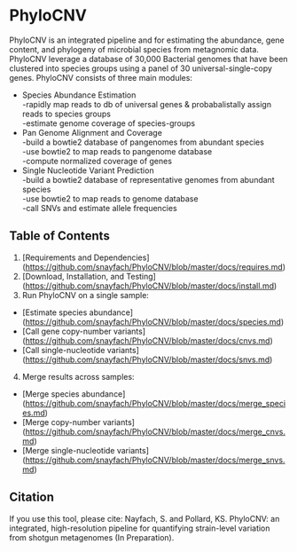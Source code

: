 # PhyloCNV
PhyloCNV is an integrated pipeline and for estimating the abundance, gene content, and phylogeny of microbial species from metagnomic data.  PhyloCNV leverage a database of 30,000 Bacterial genomes that have been clustered into species groups using a panel of 30 universal-single-copy genes.  PhyloCNV consists of three main modules: 
* Species Abundance Estimation  
 -rapidly map reads to db of universal genes & probabalistally assign reads to species groups  
 -estimate genome coverage of species-groups   
* Pan Genome Alignment and Coverage  
 -build a bowtie2 database of pangenomes from abundant species    
 -use bowtie2 to map reads to pangenome database  
 -compute normalized coverage of genes  
* Single Nucleotide Variant Prediction  
-build a bowtie2 database of representative genomes from abundant species  
-use bowtie2 to map reads to genome database  
-call SNVs and estimate allele frequencies     

## Table of Contents
1. [Requirements and Dependencies] (https://github.com/snayfach/PhyloCNV/blob/master/docs/requires.md)
2. [Download, Installation, and Testing] (https://github.com/snayfach/PhyloCNV/blob/master/docs/install.md)
3. Run PhyloCNV on a single sample:
* [Estimate species abundance] (https://github.com/snayfach/PhyloCNV/blob/master/docs/species.md)
* [Call gene copy-number variants] (https://github.com/snayfach/PhyloCNV/blob/master/docs/cnvs.md)
* [Call single-nucleotide variants] (https://github.com/snayfach/PhyloCNV/blob/master/docs/snvs.md)
4. Merge results across samples:
* [Merge species abundance] (https://github.com/snayfach/PhyloCNV/blob/master/docs/merge_species.md)
* [Merge copy-number variants] (https://github.com/snayfach/PhyloCNV/blob/master/docs/merge_cnvs.md)
* [Merge single-nucleotide variants] (https://github.com/snayfach/PhyloCNV/blob/master/docs/merge_snvs.md)

## Citation
If you use this tool, please cite:
Nayfach, S. and Pollard, KS. PhyloCNV: an integrated, high-resolution pipeline for quantifying strain-level variation from shotgun metagenomes (In Preparation).
